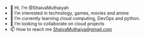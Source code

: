 - 👋 Hi, I’m @ShaivaMuthaiyah
- 👀 I’m interested in technology, games, movies and anime
- 🌱 I’m currently learning cloud computing, DevOps and python.
- 💞️ I’m looking to collaborate on cloud projects
- 📫 How to reach me ShaivaMuthaiya@gmail.com

<!---
ShaivaMuthaiyah/ShaivaMuthaiyah is a ✨ special ✨ repository because its `README.md` (this file) appears on your GitHub profile.
You can click the Preview link to take a look at your changes.
--->
